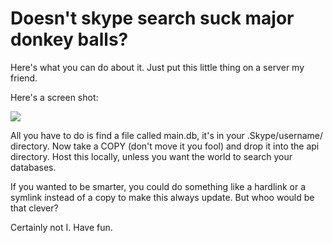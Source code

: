 # Doesn't skype search suck major donkey balls?

Here's what you can do about it.  Just put this little thing on a server my friend.

Here's a screen shot:

<img src=http://i.imgur.com/LuyrWd8.png>

All you have to do is find a file called main.db, it's in your .Skype/username/ directory.  Now take a COPY (don't move it you fool) and drop it into the api directory.  Host this locally, unless you want the world to search your databases.

If you wanted to be smarter, you could do something like a hardlink or a symlink instead of a copy to make this always update.  But whoo would be that clever?

Certainly not I.  Have fun.
